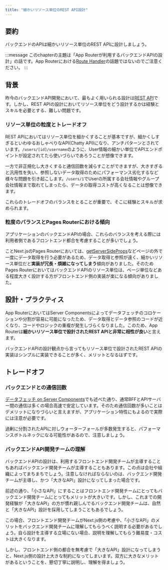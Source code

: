 ```yaml
---
title: "細かいリソース単位のREST API設計"
---
```


## 要約

バックエンドのAPIは細かいリソース単位のREST APIに設計しましょう。

:::message
このchapterの主題は「App Routerが利用するバックエンドAPIの設計」の話です。App Routerにおける[Route Handler](https://nextjs.org/docs/app/building-your-application/routing/route-handlers)の話題ではないのでご注意ください。
:::

## 背景

昨今のバックエンドAPI開発において、最もよく用いられる設計は[REST API](https://learn.microsoft.com/ja-jp/azure/architecture/best-practices/api-design)です。しかし、REST APIの設計においてリソース単位をどう設計するかは経験とスキルを必要とする、難しい問題です。

### リソース単位の粒度とトレードオフ

REST APIにおいてはリソース単位を細かくすることが基本ですが、細かくしすぎるといわゆるおしゃべりなAPI(Chatty API)になり、アンチパターンとされています。`/users/[id]/username`のように、User情報の細かい単位でAPIエンドポイントが設定されてたら使いづらいであろうことが想像できます。

一方で非正規化し大きくすると通信回数を減らすことができますが、大きすぎると汎用性を失い、参照しないデータ取得のためにパフォーマンス劣化するなど様々な問題を引き起こします。`/users/1`でUserの所属する会社情報やグループ会社情報まで取れてしまったら、データの取得コストが高くなることは想像できます。

これらのトレードオフのバランスをとることが重要で、そこに経験とスキルが求められます。

### 粒度のバランスとPages Routerにおける傾向

アプリケーションのバックエンドAPIの場合、これらのバランスを考える際には利用者側であるフロントエンド都合を考慮することが多いでしょう。

ことNext.jsのPages Routerにおいては、[getServerSideProps](https://nextjs.org/docs/pages/building-your-application/data-fetching/get-server-side-props)などページの外で一度にデータ取得を行う必要があるため、データ取得と参照が遠く、細かいリソース単位だと**実装が冗長・煩雑になってしまう**傾向がありました。そのためPages RouterにおいてはバックエンドAPIのリソース単位は、ページ単位などある程度大きく設計する方がフロントエンド側の実装が楽になる傾向がありました。

## 設計・プラクティス

App RouterにおいてはServer Componentsによってデータフェッチのコロケーションや分割が容易に可能になったため、データ取得とデータ参照のコードが近くなり、コードやロジックの重複が発生しづらくなりました。このため、App Routerは**細かいリソース単位で設計されたREST APIと非常に相性が良い**と言えます。

バックエンドAPIの設計観点から言ってもリソース単位で設計されたREST APIの実装はシンプルに実装できることが多く、メリットとなるはずです。

## トレードオフ

### バックエンドとの通信回数

[データフェッチ on Server Components](part_1_server_components)でも述べた通り、通常BFFとAPIサーバー間の通信は多くの場合高速で安定しています。そのため通信回数が多いことはデメリットになりづらいと言えますが、アプリケーション特性にもよるので実際には注意が必要です。

過剰に分割されたAPIに対しウォーターフォールが多数発生すると、パフォーマンスボトルネックになる可能性があるので、注意しましょう。

### バックエンドAPI開発チームの理解

バックエンドAPIの設計は、利用するフロントエンド開発チームが主導することもあればバックエンド開発チームが主導することもあります。この点は会社や組織によってまちまちでしょう。注意しなければならないのは、バックエンド開発チームが主導し、かつ「大きなAPI」設計になってしまった場合です。

前述の通り、「小さなAPI」にすることはフロントエンド開発チームにとってもバックエンド開発チームにとってもメリットが大きいです。しかし、これまでの開発経験が「大きなAPI」の方が慣れ親しんでるバックエンド開発チームは、自然と「大きなAPI」設計を採用してしまうこともあるでしょう。

この場合、フロントエンド開発チームがNext.js側の考慮や、「小さなAPI」のメリットをバックエンド開発チームに理解してもらうべく説明する必要があるでしょう。自ら設計を主導する立場にない場合、説明を理解してもらう難易度・コストは大きくなります。

しかし、フロントエンド側の都合を無考慮で「大きなAPI」設計になってしまうと、Next.js側の設計上大きな制約になってしまいます。双方に大きなメリットがあるということを、懇切丁寧に説明し、理解を得ましょう。
